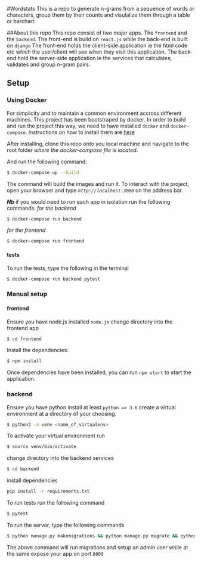 <!-- @format -->

#Wordstats
This is a repo to generate n-grams from a sequence of words or characters, group them by their counts and visulalize them through a table or barchart.

##About this repo
This repo consist of two major apps. The `frontend` and the `backend`.
The front-end is build on `react.js` while the back-end is built on `django`
The front-end holds the client-side application ie the html code etc which the user/client will see when they visit this application.
The back-end hold the server-side application ie the services that calculates, validates and group n-gram pairs.

## Setup

### Using Docker

For simplicity and to maintain a common environment accross different machines. This project has been bootstraped by docker.
In order to build and run the project this way, we need to have installed `docker` and `docker-compose`.
Instructions on how to install them are [here](http://docs.docker.oeynet.com/engine/installation/)

After installing, clone this repo onto you local machine and navigate to the root folder _where the docker-compose file is located_.

And run the following command:

```bash
$ docker-compose up --build
```

The command will build the images and run it.
To interact with the project, open your browser and type _`http://localhost:3000`_ on the address bar.

**_Nb_**
if you would need to run each app in isolation run the following commands:
_for the backend_

```bash
$ docker-compose run backend
```

_for the frontend_

```bash
$ docker-compose run frontend
```

#### tests

To run the tests, type the following in the terminal

```bash
$ docker-compose run backend pytest
```

### Manual setup

#### frontend

Ensure you have node.js installed `node.js`
change directory into the frontend app

```bash
$ cd frontend
```

Install the dependencies:

```bash
$ npm install
```

Once dependencies have been installed, you can run `npm start` to start the application.

### backend

Ensure you have python install at least `python => 3.6`
create a virtual environment at a directory of your choosing.

```bash
$ python3 -m venv <name_of_virtualenv>
```

To activate your virtual environment run

```bash
$ source venv/bin/activate
```

change directory into the backend services

```bash
$ cd backend
```

install dependencies

```bash
pip install -r requirements.txt
```

To run tests run the following command

```bash
$ pytest
```

To run the server, type the following commands
```bash
$ python manage.py makemigrations && python manage.py migrate && python manage.py runserver 
```
The above command will run migrations and setup an admin user while at the same expose your app on port `8000`

